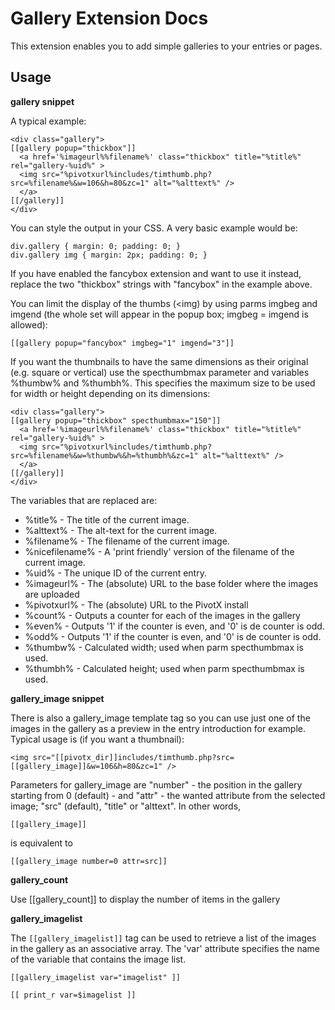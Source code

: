 Gallery Extension Docs
======================

This extension enables you to add simple galleries to your entries or pages.

Usage
-----

**gallery snippet**

A typical example:

    <div class="gallery">
    [[gallery popup="thickbox"]]
      <a href='%imageurl%%filename%' class="thickbox" title="%title%" rel="gallery-%uid%" >
      <img src="%pivotxurl%includes/timthumb.php?src=%filename%&w=106&h=80&zc=1" alt="%alttext%" />
      </a>
    [[/gallery]]
    </div>

You can style the output in your CSS. A very basic example would be:

    div.gallery { margin: 0; padding: 0; }
    div.gallery img { margin: 2px; padding: 0; } 

If you have enabled the fancybox extension and want to use it instead, replace the two "thickbox" strings with "fancybox" in the example above.

You can limit the display of the thumbs (<img) by using parms imgbeg and imgend (the whole set will appear in the popup box; imgbeg = imgend is allowed):

    [[gallery popup="fancybox" imgbeg="1" imgend="3"]]

If you want the thumbnails to have the same dimensions as their original (e.g. square or vertical) use
the specthumbmax parameter and variables %thumbw% and %thumbh%. This specifies the maximum size to be used for width or height depending on its dimensions:

    <div class="gallery">
    [[gallery popup="thickbox" specthumbmax="150"]]
      <a href='%imageurl%%filename%' class="thickbox" title="%title%" rel="gallery-%uid%" >
      <img src="%pivotxurl%includes/timthumb.php?src=%filename%&w=%thumbw%&h=%thumbh%&zc=1" alt="%alttext%" />
      </a>
    [[/gallery]]
    </div>

The variables that are replaced are:

  * %title% - The title of the current image. 
  * %alttext% - The alt-text for the current image.
  * %filename% - The filename of the current image.
  * %nicefilename% - A 'print friendly' version of the filename of the current image.
  * %uid% - The unique ID of the current entry.
  * %imageurl% - The (absolute) URL to the base folder where the images are uploaded
  * %pivotxurl% - The (absolute) URL to the PivotX install
  * %count% - Outputs a counter for each of the images in the gallery
  * %even% - Outputs '1' if the counter is even, and '0' is de counter is odd.
  * %odd% - Outputs '1' if the counter is even, and '0' is de counter is odd.
  * %thumbw% - Calculated width; used when parm specthumbmax is used.
  * %thumbh% - Calculated height; used when parm specthumbmax is used.

**gallery_image snippet**

There is also a gallery_image template tag so you can use just one of the images in the gallery as a preview in the entry introduction for example. Typical usage is (if you want a thumbnail):

    <img src="[[pivotx_dir]]includes/timthumb.php?src=[[gallery_image]]&w=106&h=80&zc=1" />

Parameters for gallery_image are "number" - the position in the gallery starting from 0 (default) - and "attr" - the wanted attribute from the selected image; "src" (default), "title" or "alttext". In other words,

    [[gallery_image]]

is equivalent to

    [[gallery_image number=0 attr=src]]

**gallery_count**

Use [[gallery_count]] to display the number of items in the gallery

**gallery_imagelist**

The `[[gallery_imagelist]]` tag can be used to retrieve a list of the images in the gallery as an associative array. The 'var' attribute specifies the name of the variable that contains the image list.

    [[gallery_imagelist var="imagelist" ]]

    [[ print_r var=$imagelist ]]
    